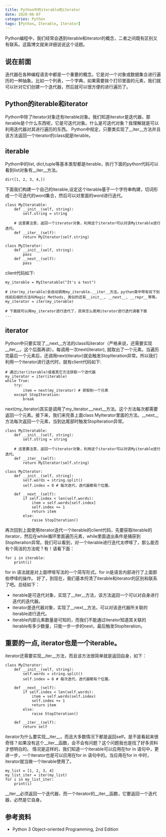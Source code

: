 ```yaml
---
title: Python中的iterable和iterator
date: 2020-06-07
categories: Python
tags: [Python, Iterable, Iterator]
---
```


Python编程中，我们经常会遇到iterable和iterator的概念，二者之间既有区别又有联系。这篇博文就来详细说说这个话题。

<!--more-->

## 说在前面

迭代器在各种编程语言中都是一个重要的概念。它是对一个对象或数据集合进行遍历的一种抽象。比如一个列表，一个字典，如果需要挨个打印里面的元素，我们就可以针对它们创建一个迭代器，然后就可以很方便的进行遍历了。

## Python的iterable和iterator

Python中除了iterator对象还有iterable对象。我们知道iterator是迭代器，那iterable是个什么东西呢，它是可迭代对象。什么是可迭代对象？我理解就是可以利用迭代器对其进行遍历的东西。
Python中规定，只要类实现了__iter__方法并且该方法返回一个iterator的class就是iterable。

## iterable

Python中的list, dict,tuple等基本类型都是iterable，执行下面的python代码可以看到list对象有__iter__方法。

```
dir([1, 2, 3, 4,])
```

下面我们构建一个自己的iterable,设定这个iterable基于一个字符串构建，切词形成一个可迭代的word集合，然后可以对里面的word进行迭代。

```
class MyIteratable:
    def __init__(self, string):
        self.string = string

    # 这里要注意，返回一个iterator对象，利用这个iterator可以对该Myiterable进行迭代。
    def __iter__(self):
        return MyIterator(self.string)

class MyIterator:
    def __init__(self, string):
        pass
    def __next__(self):
        pass
```

client代码如下:

```
my_iterable = MyIteratable("It's a test")

# iter(my_iterable)会自动调用my_iterable.__iter__方法。python类中带有双下划线前后缀的方法叫Magic Methods, 类似的还有__init__, __next__, __repr__等等。
my_iterator = iter(my_iterable)

# 下面就可以用my_iterator进行迭代了，具体怎么使用iterator进行迭代请看下面
...
```

## iterator

Python中只要实现了__next__方法的class叫iterator（严格来说，还需要实现__iter__，这个后面再讲）。每调用一次next(iterator), 就取出了一个元素。当遍历完最后一个元素后，还调用next(iterator)就会触发StopIteration异常。所以我们利用一个iterator进行迭代时，就有client代码如下:

```
# 通过iter(iterable)或者其它方法获取一个迭代器
my_iterator = iter(iterable)
while True:
    try:
        item = next(my_iterator) # 获取到一个元素
    except StopIteration:
        break
```

next(my_iterator)其实是调用了my_iterator.__next__方法。这个方法每次都需要返回一个元素。接下来，我们来完善上面class MyIterator里面的方法。__next__方法每次返回一个元素，当到达尾部时触发StopIteration异常。

```
class MyIteratable:
    def __init__(self, string):
        self.string = string

    # 这里要注意，返回一个iterator对象，利用这个iterator可以对该Myiterable进行迭代。
    def __iter__(self):
        return MyIterator(self.string)

class MyIterator:
    def __init__(self, string):
        self.words = string.split()
        self.index = 0 # 每次迭代，迭代器都有个位置。

    def __next__(self):
        if self.index < len(self.words):
            item = self.words[self.index]
            self.index += 1
            return item
        else:
            raise StopIteration()
```

再次回到上面使用iterator迭代一个iterable的client代码，先要获取iterable的iterator，然后在while循环里面遍历元素，while里面退出条件是捕获到StopIteration异常。我们可以看到，对一个iterable进行迭代太啰嗦了，那么能否有个简洁的方法呢？有！请看下面：

```
for i in iterable:
    print(i)
```

for in 语法就是对上面啰嗦写法的一个简写形式。for in是语言内部进行了上面那些啰嗦的操作。
好了，到现在，我们基本捋清了iterable和iterator的区别和联系了吧。总结如下：

- iterable是可迭代对象，实现了__iter__方法，该方法返回一个可以对自身进行迭代的迭代器。
- iterator是迭代器对象，实现了__next__方法，可以对该迭代器所关联的iterable进行迭代。
- iterable内部元素数量是可知的，而我们不能通过iterator知道其关联的iterable有多少数量，只能一步一步的next，最后触发StopIteration。

## 重要的一点, iterator也是一个iterable。

iterator还需要实现__iter__方法，而且该方法很简单就是返回自身，如下：

```
class MyIterator:
    def __init__(self, string):
        self.words = string.split()
        self.index = 0 # 每次迭代，迭代器都有个位置。

    def __next__(self):
        if self.index < len(self.words):
            item = self.words(self.index)
            self.index += 1
            return item
        else:
            raise StopIteration()

    def __iter__(self):
        return self
```

iterator为什么要实现__iter__，而且大多数情况下都是返回self。是不是看起来很奇怪？如果没有这个__iter__函数，会不会有问题？这个问题我也是找了好多资料才想明白的。
情况是这样的，我们知道一个iterable可以应用在for in 语句中，更进一步，一个iterator也是可以应用在for in 语句中的。当应用在for in 中时，iterator就当做一个iterable使用了。

```
my_list = [1, 2, 3, 4]
my_list_iter = iter(my_list)
for i in my_list_iter:
    print(i)
```

__iter__必须返回一个迭代器，而一个iterator的__iter__函数，它要返回一个迭代器，必然是它自身。

## 参考资料

- Python 3 Object-oriented Programming, 2nd Edition